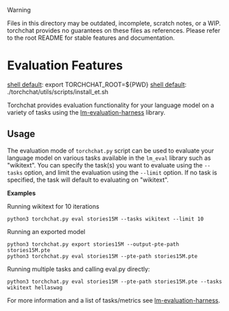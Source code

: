 > [!WARNING]
> Files in this directory may be outdated, incomplete, scratch notes, or a WIP. torchchat provides no guarantees on these files as references. Please refer to the root README for stable features and documentation.


# Evaluation Features

[shell default]: ./install/install_requirements.sh
[shell default]: export TORCHCHAT_ROOT=${PWD}
[shell default]: ./torchchat/utils/scripts/install_et.sh

Torchchat provides evaluation functionality for your language model on
a variety of tasks using the
[lm-evaluation-harness](https://github.com/EleutherAI/lm-evaluation-harness)
library.

## Usage

The evaluation mode of `torchchat.py` script can be used to evaluate your language model on various tasks available in the `lm_eval` library such as "wikitext". You can specify the task(s) you want to evaluate using the `--tasks` option, and limit the evaluation using the `--limit` option. If no task is specified, the task will default to evaluating on "wikitext".

**Examples**

Running wikitext for 10 iterations
```
python3 torchchat.py eval stories15M --tasks wikitext --limit 10
```

Running an exported model
```
python3 torchchat.py export stories15M --output-pte-path stories15M.pte
python3 torchchat.py eval stories15M --pte-path stories15M.pte
```

Running multiple tasks and calling eval.py directly:
```
python3 torchchat.py eval stories15M --pte-path stories15M.pte --tasks wikitext hellaswag
```

For more information and a list of tasks/metrics see [lm-evaluation-harness](https://github.com/EleutherAI/lm-evaluation-harness).

[end default]: end
